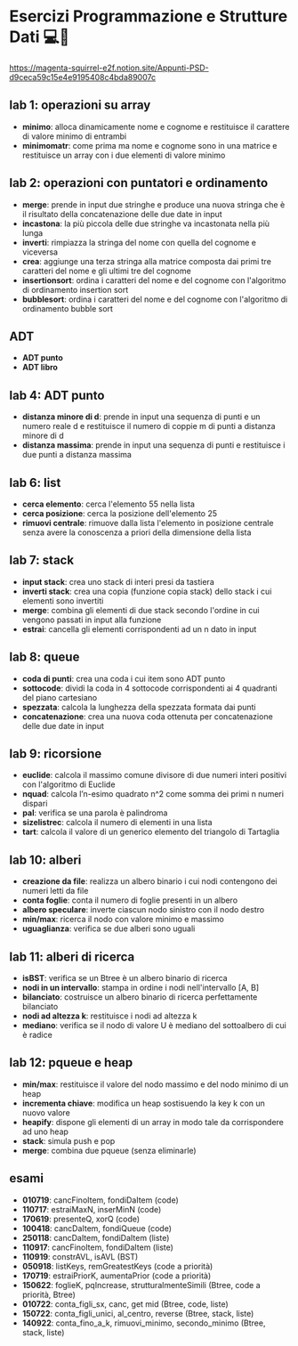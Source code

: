 # Esercizi Programmazione e Strutture Dati 💻📘

https://magenta-squirrel-e2f.notion.site/Appunti-PSD-d9ceca59c15e4e9195408c4bda89007c

## lab 1: operazioni su array
- **minimo**: alloca dinamicamente nome e cognome e restituisce il carattere di valore minimo di entrambi
- **minimomatr**: come prima ma nome e cognome sono in una matrice e restituisce un array con i due elementi di valore minimo
## lab 2: operazioni con puntatori e ordinamento
- **merge**: prende in input due stringhe e produce una nuova stringa che è il risultato della concatenazione delle due date in input
- **incastona**: la più piccola delle due stringhe va incastonata nella più lunga 
- **inverti**: rimpiazza la stringa del nome con quella del cognome e viceversa
- **crea**: aggiunge una terza stringa alla matrice composta dai primi tre caratteri del nome e gli ultimi tre del cognome
- **insertionsort**: ordina i caratteri del nome e del cognome con l'algoritmo di ordinamento insertion sort
- **bubblesort**: ordina i caratteri del nome e del cognome con l'algoritmo di ordinamento bubble sort
## ADT
- **ADT punto**
- **ADT libro**
## lab 4: ADT punto
- **distanza minore di d**: prende in input una sequenza di punti e un numero reale d e restituisce il numero di coppie m di punti a distanza minore di d
- **distanza massima**: prende in input una sequenza di punti e restituisce i due punti a distanza massima
## lab 6: list
- **cerca elemento**: cerca l'elemento 55 nella lista
- **cerca posizione**: cerca la posizione dell'elemento 25
- **rimuovi centrale**: rimuove dalla lista l'elemento in posizione centrale senza avere la conoscenza a priori della dimensione della lista
## lab 7: stack
- **input stack**: crea uno stack di interi presi da tastiera
- **inverti stack**: crea una copia (funzione copia stack) dello stack i cui elementi sono invertiti
- **merge**: combina gli elementi di due stack secondo l'ordine in cui vengono passati in input alla funzione
- **estrai**: cancella gli elementi corrispondenti ad un n dato in input
## lab 8: queue
- **coda di punti**: crea una coda i cui item sono ADT punto
- **sottocode**: dividi la coda in 4 sottocode corrispondenti ai 4 quadranti del piano cartesiano
- **spezzata**: calcola la lunghezza della spezzata formata dai punti
- **concatenazione**: crea una nuova coda ottenuta per concatenazione delle due date in input
## lab 9: ricorsione
- **euclide**: calcola il massimo comune divisore di due numeri interi positivi con l'algoritmo di Euclide
- **nquad**: calcola l’n-esimo quadrato n^2 come somma dei primi n numeri dispari
- **pal**: verifica se una parola è palindroma
- **sizelistrec**: calcola il numero di elementi in una lista
- **tart**: calcola il valore di un generico elemento del triangolo di Tartaglia
## lab 10: alberi
- **creazione da file**: realizza un albero binario i cui nodi contengono dei numeri letti da file
- **conta foglie**: conta il numero di foglie presenti in un albero 
- **albero speculare**: inverte ciascun nodo sinistro con il nodo destro
- **min/max**: ricerca il nodo con valore minimo e massimo
- **uguaglianza**: verifica se due alberi sono uguali
## lab 11: alberi di ricerca
- **isBST**: verifica se un Btree è un albero binario di ricerca
- **nodi in un intervallo**: stampa in ordine i nodi nell'intervallo [A, B]
- **bilanciato**: costruisce un albero binario di ricerca perfettamente bilanciato
- **nodi ad altezza k**: restituisce i nodi ad altezza k 
- **mediano**: verifica se il nodo di valore U è mediano del sottoalbero di cui è radice
## lab 12: pqueue e heap
- **min/max**: restituisce il valore del nodo massimo e del nodo minimo di un heap
- **incrementa chiave**: modifica un heap sostisuendo la key k con un nuovo valore
- **heapify**: dispone gli elementi di un array in modo tale da corrispondere ad uno heap
- **stack**: simula push e pop
- **merge**: combina due pqueue (senza eliminarle)
## esami
- **010719**: cancFinoItem, fondiDaItem (code)
- **110717**: estraiMaxN, inserMinN (code)
- **170619**: presenteQ, xorQ (code)
- **100418**: cancDaItem, fondiQueue (code)
- **250118**: cancDaItem, fondiDaItem (liste)
- **110917**: cancFinoItem, fondiDaItem (liste)
- **110919**: constrAVL, isAVL (BST)
- **050918**: listKeys, remGreatestKeys (code a priorità)
- **170719**: estraiPriorK, aumentaPrior (code a priorità)
- **150622**: foglieK, pqIncrease, strutturalmenteSimili (Btree, code a priorità, Btree)
- **010722**: conta_figli_sx, canc, get mid (Btree, code, liste)
- **150722**: conta_figli_unici, al_centro, reverse (Btree, stack, liste)
- **140922**: conta_fino_a_k, rimuovi_minimo, secondo_minimo (Btree, stack, liste)

